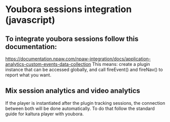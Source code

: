 # Youbora sessions integration (javascript)

## To integrate youbora sessions follow this documentation:
https://documentation.npaw.com/npaw-integration/docs/application-analytics-custom-events-data-collection
This means: create a plugin instance that can be accessed globally, and call fireEvent() and fireNav() to report what you want.

## Mix session analytics and video analytics
If the player is instantiated after the plugin tracking sessions, the connection between both will be done automatically.
To do that follow the standard guide for kaltura player with youbora.